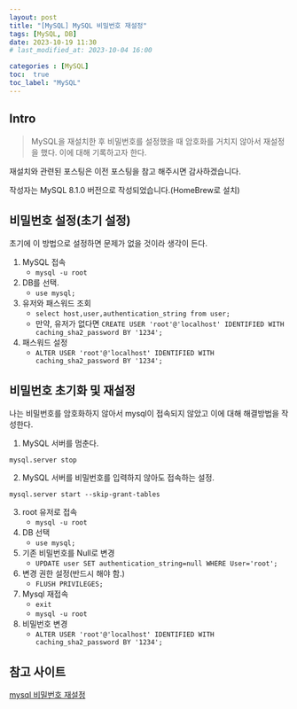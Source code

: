 ```yaml
---
layout: post
title: "[MySQL] MySQL 비밀번호 재설정"
tags: [MySQL, DB]
date: 2023-10-19 11:30
# last_modified_at: 2023-10-04 16:00

categories : [MySQL]
toc:  true
toc_label: "MySQL"
---
```


## Intro
> MySQL을 재설치한 후 비밀번호를 설정했을 때 암호화를 거치지 않아서 재설정을 했다. 이에 대해 기록하고자 한다. 

재설치와 관련된 포스팅은 이전 포스팅을 참고 해주시면 감사하겠습니다.

작성자는 MySQL 8.1.0 버전으로 작성되었습니다.(HomeBrew로 설치)

## 비밀번호 설정(초기 설정)
초기에 이 방법으로 설정하면 문제가 없을 것이라 생각이 든다.

1. MySQL 접속
   - ```mysql -u root```
2. DB를 선택.
   - ```use mysql;```
3. 유저와 패스워드 조회
   - ```select host,user,authentication_string from user;``` 
   - 만약, 유저가 없다면 ```CREATE USER 'root'@'localhost' IDENTIFIED WITH caching_sha2_password BY '1234';```
4. 패스워드 설정
   - ```ALTER USER 'root'@'localhost' IDENTIFIED WITH caching_sha2_password BY '1234';```


## 비밀번호 초기화 및 재설정

나는 비밀번호를 암호화하지 않아서 mysql이 접속되지 않았고 이에 대해 해결방법을 작성한다.
1. MySQL 서버를 멈춘다.
```plaintext
mysql.server stop
```

2. MySQL 서버를 비밀번호를 입력하지 않아도 접속하는 설정.
```plaintext
mysql.server start --skip-grant-tables
```

3. root 유저로 접속
   - ```mysql -u root```
4. DB 선택
   - `use mysql;`
5. 기존 비밀번호를 Null로 변경
   - `UPDATE user SET authentication_string=null WHERE User='root';`
6. 변경 권한 설정(반드시 해야 함.)
   - `FLUSH PRIVILEGES;`
7. Mysql 재접속
   - `exit`
   - `mysql -u root`
8. 비밀번호 변경
   - `ALTER USER 'root'@'localhost' IDENTIFIED WITH caching_sha2_password BY '1234';`


## 참고 사이트
[mysql 비밀번호 재설정](https://velog.io/@codemcd/MySQL-%EB%B9%84%EB%B0%80%EB%B2%88%ED%98%B8-%EC%9E%AC%EC%84%A4%EC%A0%95%ED%95%98%EA%B8%B0-zxk1qm3y6c)
